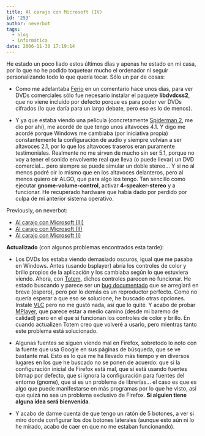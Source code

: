 ```yaml
---
title: Al carajo con Microsoft (IV)
id: '253'
author: neverbot
tags:
  - blog
  - informática
date: 2006-11-30 17:19:14
---
```


He estado un poco liado estos últimos días y apenas he estado en mi casa, por lo que no he podido toquetear mucho el ordenador ni seguir personalizando todo lo que quería tocar. Sólo un par de cosas:

*   Como me adelantaba [Ferio](http://www.tecniferio.com/) en un comentario hace unos días, para ver DVDs comerciales sólo fue necesario instalar el paquete **libdvdcss2**, que no viene incluido por defecto porque es para poder ver DVDs cifrados (lo que daría para un largo debate, pero eso es lo de menos).

*   Y ya que estaba viendo una película (concretamente [Spiderman 2](http://www.imdb.com/title/tt0316654/), me dio por ahí), me acordé de que tengo unos altavoces 4.1. Y digo me acordé porque Windows me cambiaba (por iniciativa propia) constantemente la configuración de audio y siempre volvían a ser altavoces 2.1, por lo que los altavoces traseros eran puramente testimoniales. Realmente no me sirven de mucho sin ser 5.1, porque no voy a tener el sonido envolvente real que lleva (o puede llevar) un DVD comercial... pero siempre se puede simular un doble stereo... Y si no al menos podré oir lo mismo que en los altavoces delanteros, pero al menos quiero oir ALGO, que para algo los tengo. Tan sencillo como ejecutar **gnome-volume-control**, activar **4-speaker-stereo** y a funcionar. He recuperado hardware que había dado por perdido por culpa de mi anterior sistema operativo.

Previously, on neverbot:

*   [Al carajo con Microsoft (III)](https://neverbot.com/al-carajo-con-microsoft-iii/)
*   [Al carajo con Microsoft (II)](https://neverbot.com/al-carajo-con-microsoft-ii/)
*   [Al carajo con Microsoft (I)](https://neverbot.com/al-carajo-con-microsoft-i/)

**Actualizado** (con algunos problemas encontrados esta tarde):

*   Los DVDs los estaba viendo demasiado oscuros, igual que me pasaba en Windows. Antes (usando bsplayer) abría los controles de color y brillo propios de la aplicación y los cambiaba según lo que estuviera viendo. Ahora, con [Totem](http://en.wikipedia.org/wiki/Totem_%28media_player%29), dichos controles parecen no funcionar. He estado buscando y parece ser un [bug documentado](https://launchpad.net/distros/ubuntu/+source/totem/+bug/34659) que se arreglará en breve (espero), pero por lo demás es un reproductor perfecto. Como no quería esperar a que eso se solucione, he buscado otras opciones. Instalé [VLC](http://en.wikipedia.org/wiki/Vlc) pero no me gustó nada, así que lo quité. Y acabo de probar [MPlayer](http://en.wikipedia.org/wiki/Mplayer), que parece estar a medio camino (desde mi baremo de calidad) pero en el que sí funcionan los controles de color y brillo. En cuando actualizen Totem creo que volveré a usarlo, pero mientras tanto este problema está solucionado.

*   Algunas fuentes se siguen viendo mal en Firefox, sobretodo lo noto con la fuente que usa Google en sus páginas de búsqueda, que se ve bastante mal. Esto es lo que me ha llevado más tiempo y en diversos lugares en los que he buscado no se ponen de acuerdo: que si la configuración inicial de Firefox está mal, que si está usando fuentes bitmap por defecto, que si ignora la configuración para fuentes del entorno (gnome), que si es un problema de librerías... el caso es que es algo que puede manifestarse en más programas por lo que he visto, así que quizá no sea un problema exclusivo de Firefox. **Si alguien tiene alguna idea será bienvenida**.

*   Y acabo de darme cuenta de que tengo un ratón de 5 botones, a ver si miro donde configurar los dos botones laterales (aunque esto aún ni lo he mirado, acabo de caer en que no me estaban funcionando).